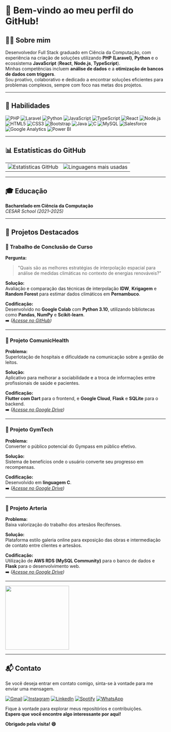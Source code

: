 # 👋 Bem-vindo ao meu perfil do GitHub!

## 🧑‍💻 Sobre mim

Desenvolvedor Full Stack graduado em Ciência da Computação, com experiência na criação de soluções utilizando **PHP (Laravel)**, **Python** e o ecossistema **JavaScript** (**React**, **Node.js**, **TypeScript**).  
Minhas competências incluem **análise de dados** e a **otimização de bancos de dados com triggers**.  
Sou proativo, colaborativo e dedicado a encontrar soluções eficientes para problemas complexos, sempre com foco nas metas dos projetos.

---

## 🚀 Habilidades

<p align="left">
  <img src="https://img.icons8.com/color/48/000000/php.png" alt="PHP"/>
  <img src="https://img.icons8.com/ios-filled/50/fa314a/laravel.png" alt="Laravel"/>
  <img src="https://img.icons8.com/color/48/000000/python.png" alt="Python"/>
  <img src="https://img.icons8.com/color/48/000000/javascript.png" alt="JavaScript"/>
  <img src="https://img.icons8.com/color/48/000000/typescript.png" alt="TypeScript"/>
  <img src="https://img.icons8.com/color/48/000000/react-native.png" alt="React"/>
  <img src="https://img.icons8.com/color/48/000000/nodejs.png" alt="Node.js"/>
  <img src="https://img.icons8.com/color/48/000000/html-5.png" alt="HTML5"/>
  <img src="https://img.icons8.com/color/48/000000/css3.png" alt="CSS3"/>
  <img src="https://img.icons8.com/color/48/000000/bootstrap.png" alt="Bootstrap"/>
  <img src="https://img.icons8.com/color/48/000000/java-coffee-cup-logo.png" alt="Java"/>
  <img src="https://img.icons8.com/color/48/000000/c-programming.png" alt="C"/>
  <img src="https://img.icons8.com/color/48/000000/mysql-logo.png" alt="MySQL"/>
  <img src="https://img.icons8.com/color/48/000000/salesforce.png" alt="Salesforce"/>
  <img src="https://img.icons8.com/color/48/000000/google-analytics.png" alt="Google Analytics"/>
  <img src="https://img.icons8.com/color/48/000000/power-bi.png" alt="Power BI"/>
</p>

---

## 📊 Estatísticas do GitHub

<table>
  <tr>
    <td>
      <img src="https://github-readme-stats.vercel.app/api?username=RafaCarvalh0&theme=dark&layout=compact&show_icons=true&count_private=true&include_all_commits=true" alt="Estatísticas GitHub"/>
    </td>
    <td>
      <img src="https://github-readme-stats.vercel.app/api/top-langs/?username=RafaCarvalh0&theme=dark&layout=compact" alt="Linguagens mais usadas"/>
    </td>
  </tr>
</table>

---

## 🎓 Educação

**Bacharelado em Ciência da Computação**  
_CESAR School (2021–2025)_

---

## 🌟 Projetos Destacados

### 📌 Trabalho de Conclusão de Curso

**Pergunta:**  
> "Quais são as melhores estratégias de interpolação espacial para análise de medidas climáticas no contexto de energias renováveis?"

**Solução:**  
Avaliação e comparação das técnicas de interpolação **IDW**, **Krigagem** e **Random Forest** para estimar dados climáticos em **Pernambuco**.

**Codificação:**  
Desenvolvido no **Google Colab** com **Python 3.10**, utilizando bibliotecas como **Pandas**, **NumPy** e **Scikit-learn**.  
➡️ _([Acesse no GitHub](https://github.com/RafaCarvalh0/Trabalho-de-Conclusao-de-Curso))_

---

### 📌 Projeto ComunicHealth

**Problema:**  
Superlotação de hospitais e dificuldade na comunicação sobre a gestão de leitos.

**Solução:**  
Aplicativo para melhorar a sociabilidade e a troca de informações entre profissionais de saúde e pacientes.

**Codificação:**  
**Flutter com Dart** para o frontend, e **Google Cloud**, **Flask** e **SQLite** para o backend.  
➡️ _([Acesse no Google Drive](https://drive.google.com/file/d/1XBU0B1-HO9Vvl179QVuDaGNxMPYRJrMR/view?usp=drive_link))_

---

### 📌 Projeto GymTech

**Problema:**  
Converter o público potencial do Gympass em público efetivo.

**Solução:**  
Sistema de benefícios onde o usuário converte seu progresso em recompensas.

**Codificação:**  
Desenvolvido em **linguagem C**.  
➡️ _([Acesse no Google Drive](https://drive.google.com/file/d/1XtMdvB3ucNvvfsJbmVDTIkM6eZnS-RVm/view?usp=drive_link))_

---

### 📌 Projeto Arteria

**Problema:**  
Baixa valorização do trabalho dos artesãos Recifenses.

**Solução:**  
Plataforma estilo galeria online para exposição das obras e intermediação de contato entre clientes e artesãos.

**Codificação:**  
Utilização de **AWS RDS (MySQL Community)** para o banco de dados e **Flask** para o desenvolvimento web.  
➡️ _([Acesse no Google Drive](https://drive.google.com/file/d/1x6BOA6GYuH-8xPiVTaCnUiiwQXGgbM3N/view?usp=drive_link))_

---

<img src="https://media.giphy.com/media/bGgsc5mWoryfgKBx1u/giphy.gif" width="200px"/>

---

## 📬 Contato

Se você deseja entrar em contato comigo, sinta-se à vontade para me enviar uma mensagem.

[![Gmail](https://img.icons8.com/color/48/000000/gmail.png)](mailto:rafacarvalho@gmail.com)
[![Instagram](https://img.icons8.com/color/48/000000/instagram-new.png)](https://www.instagram.com/_rafacarvalho__/)
[![LinkedIn](https://img.icons8.com/color/48/000000/linkedin.png)](https://www.linkedin.com/in/rafael-carvalho-2bb985219/)
[![Spotify](https://img.icons8.com/color/48/000000/spotify.png)](https://open.spotify.com/user/rafael.ac2013)
[![WhatsApp](https://img.icons8.com/color/48/000000/whatsapp.png)](https://wa.me/+5581999454800)

Fique à vontade para explorar meus repositórios e contribuições.  
**Espero que você encontre algo interessante por aqui!**

**Obrigado pela visita! 😄**
